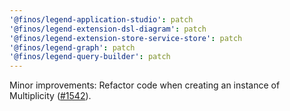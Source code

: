 ```yaml
---
'@finos/legend-application-studio': patch
'@finos/legend-extension-dsl-diagram': patch
'@finos/legend-extension-store-service-store': patch
'@finos/legend-graph': patch
'@finos/legend-query-builder': patch
---
```


Minor improvements: Refactor code when creating an instance of Multiplicity ([#1542](https://github.com/finos/legend-studio/issues/1542)).

